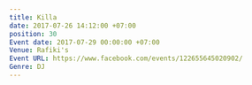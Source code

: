 ```yaml
---
title: Killa
date: 2017-07-26 14:12:00 +07:00
position: 30
Event date: 2017-07-29 00:00:00 +07:00
Venue: Rafiki's
Event URL: https://www.facebook.com/events/122655645020902/
Genre: DJ
---
```



